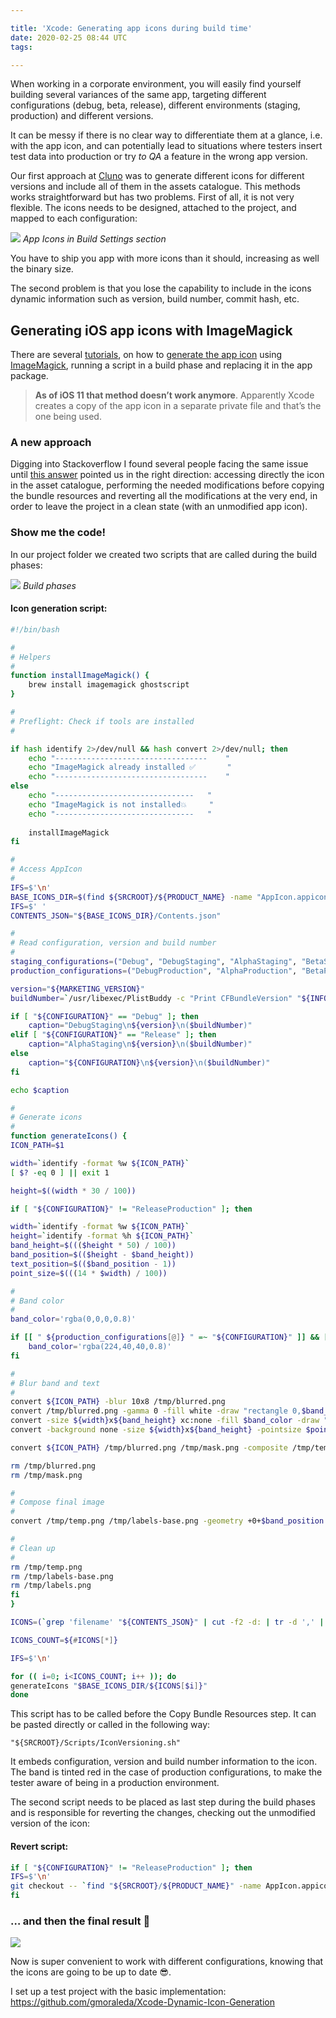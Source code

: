 ```yaml
---

title: 'Xcode: Generating app icons during build time'
date: 2020-02-25 08:44 UTC
tags: 

---
```


When working in a corporate environment, you will easily find yourself building several variances of the same app, targeting different configurations (debug, beta, release), different environments (staging, production) and different versions.

It can be messy if there is no clear way to differentiate them at a glance, i.e. with the app icon, and can potentially lead to situations where testers insert test data into production or try *to QA* a feature in the wrong app version.

Our first approach at [Cluno] was to generate different icons for different versions and include all of them in the assets catalogue. This methods works straightforward but has two problems. First of all, it is not very flexible. The icons needs to be designed, attached to the project, and mapped to each configuration:

![](./2020-02-25/configurations.png)
*App Icons in Build Settings section*

You have to ship you app with more icons than it should, increasing as well the binary size.

The second problem is that you lose the capability to include in the icons dynamic information such as version, build number, commit hash, etc.

## Generating iOS app icons with ImageMagick
There are several [tutorials], on how to [generate the app icon] using [ImageMagick], running a script in a build phase and replacing it in the app package.
> **As of iOS 11 that method doesn’t work anymore**. Apparently Xcode creates a copy of the app icon in a separate private file and that’s the one being used.

### A new approach
Digging into Stackoverflow I found several people facing the same issue until [this answer] pointed us in the right direction: accessing directly the icon in the asset catalogue, performing the needed modifications before copying the bundle resources and reverting all the modifications at the very end, in order to leave the project in a clean state (with an unmodified app icon).

### Show me the code!
In our project folder we created two scripts that are called during the build phases:

![](./2020-02-25/phases.png)
*Build phases*

#### Icon generation script:
```bash
#!/bin/bash

#
# Helpers
#
function installImageMagick() {
	brew install imagemagick ghostscript
}

#
# Preflight: Check if tools are installed
#

if hash identify 2>/dev/null && hash convert 2>/dev/null; then
	echo "----------------------------------	"
	echo "ImageMagick already installed ✅		"
	echo "----------------------------------	"
else
	echo "-------------------------------	"
	echo "ImageMagick is not installed💥 	"
	echo "-------------------------------	"
	
	installImageMagick
fi

#
# Access AppIcon
#
IFS=$'\n'
BASE_ICONS_DIR=$(find ${SRCROOT}/${PRODUCT_NAME} -name "AppIcon.appiconset")
IFS=$' '
CONTENTS_JSON="${BASE_ICONS_DIR}/Contents.json"

#
# Read configuration, version and build number
#
staging_configurations=("Debug", "DebugStaging", "AlphaStaging", "BetaStaging", "Release", "ReleaseStaging")
production_configurations=("DebugProduction", "AlphaProduction", "BetaProduction", "ReleaseProduction")

version="${MARKETING_VERSION}"
buildNumber=`/usr/libexec/PlistBuddy -c "Print CFBundleVersion" "${INFOPLIST_FILE}"`

if [ "${CONFIGURATION}" == "Debug" ]; then
	caption="DebugStaging\n${version}\n($buildNumber)"
elif [ "${CONFIGURATION}" == "Release" ]; then
	caption="AlphaStaging\n${version}\n($buildNumber)"
else
	caption="${CONFIGURATION}\n${version}\n($buildNumber)"
fi

echo $caption

#
# Generate icons
#
function generateIcons() {
ICON_PATH=$1

width=`identify -format %w ${ICON_PATH}`
[ $? -eq 0 ] || exit 1

height=$((width * 30 / 100))

if [ "${CONFIGURATION}" != "ReleaseProduction" ]; then

width=`identify -format %w ${ICON_PATH}`
height=`identify -format %h ${ICON_PATH}`
band_height=$((($height * 50) / 100))
band_position=$(($height - $band_height))
text_position=$(($band_position - 1))
point_size=$(((14 * $width) / 100))

#
# Band color
#
band_color='rgba(0,0,0,0.8)'

if [[ " ${production_configurations[@]} " =~ "${CONFIGURATION}" ]] && [[ "${CONFIGURATION}" != "Debug" ]] && [[ "${CONFIGURATION}" != "Release" ]]; then
	band_color='rgba(224,40,40,0.8)'
fi

#
# Blur band and text
#
convert ${ICON_PATH} -blur 10x8 /tmp/blurred.png
convert /tmp/blurred.png -gamma 0 -fill white -draw "rectangle 0,$band_position,$width,$height" /tmp/mask.png
convert -size ${width}x${band_height} xc:none -fill $band_color -draw "rectangle 0,0,$width,$band_height" /tmp/labels-base.png
convert -background none -size ${width}x${band_height} -pointsize $point_size -fill white -gravity center -gravity South -font ArialNarrowB caption:"$caption" /tmp/labels.png

convert ${ICON_PATH} /tmp/blurred.png /tmp/mask.png -composite /tmp/temp.png

rm /tmp/blurred.png
rm /tmp/mask.png

#
# Compose final image
#
convert /tmp/temp.png /tmp/labels-base.png -geometry +0+$band_position -composite /tmp/labels.png -geometry +0+$text_position -geometry +${w}-${h} -composite "${ICON_PATH}"

#
# Clean up
#
rm /tmp/temp.png
rm /tmp/labels-base.png
rm /tmp/labels.png
fi
}

ICONS=(`grep 'filename' "${CONTENTS_JSON}" | cut -f2 -d: | tr -d ',' | tr -d '\n' | tr -d '"'`)

ICONS_COUNT=${#ICONS[*]}

IFS=$'\n'

for (( i=0; i<ICONS_COUNT; i++ )); do
generateIcons "$BASE_ICONS_DIR/${ICONS[$i]}"
done

```

This script has to be called before the Copy Bundle Resources step. It can be pasted directly or called in the following way:

`"${SRCROOT}/Scripts/IconVersioning.sh"`

It embeds configuration, version and build number information to the icon. The band is tinted red in the case of production configurations, to make the tester aware of being in a production environment.

The second script needs to be placed as last step during the build phases and is responsible for reverting the changes, checking out the unmodified version of the icon:

#### Revert script:

```bash
if [ "${CONFIGURATION}" != "ReleaseProduction" ]; then
IFS=$'\n'
git checkout -- `find "${SRCROOT}/${PRODUCT_NAME}" -name AppIcon.appiconset -type d`
fi
```

### … and then the final result 🎉

![](./2020-02-25/icons.png)

Now is super convenient to work with different configurations, knowing that the icons are going to be up to date 😎.

I set up a test project with the basic implementation: <https://github.com/gmoraleda/Xcode-Dynamic-Icon-Generation>

[Cluno]: https://www.cluno.com/en/career/
[tutorials]: https://accounts.raywenderlich.com/v2/sso/login?sso=bm9uY2U9NmJiOThjNmJjZDM0MGM5ZWY1OTI4MzA0OTcyZmJhZGImY2FsbGJh%0AY2tfdXJsPWh0dHBzJTNBJTJGJTJGd3d3LnJheXdlbmRlcmxpY2guY29tJTJG%0Ac2Vzc2lvbnMlMkZjcmVhdGU%3D%0A&sig=e60c2ec60c73daf0ca4ffe80cc01422de9f9ea9ecae9f2154909e7adb872b9b9&mode=login
[generate the app icon]: http://merowing.info/2013/03/overlaying-application-version-on-top-of-your-icon/
[ImageMagick]: https://imagemagick.org/index.php
[this answer]: https://stackoverflow.com/questions/46114034/ios11-appicon-cant-change/49528873#49528873
